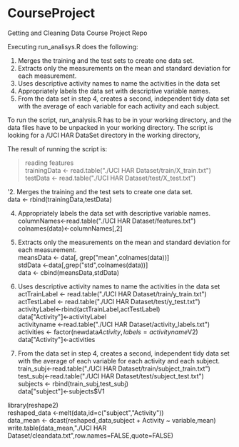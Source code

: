 CourseProject
=============

Getting and Cleaning Data Course Project Repo

Executing run_analisys.R does the following:

 
1. Merges the training and the test sets to create one data set.
2. Extracts only the measurements on the mean and standard deviation for each measurement. 
3. Uses descriptive activity names to name the activities in the data set
4. Appropriately labels the data set with descriptive variable names. 
5. From the data set in step 4, creates a second, independent tidy data set with the average of each variable for each activity and each subject.

To run the script, run_analysis.R has to be in your working directory, and the data files have to be unpacked in your working directory.  The script is looking for a /UCI HAR DataSet directory in the working directory,

The result of running the script is:

>reading features  
trainingData <- read.table("./UCI HAR Dataset/train/X_train.txt")  
testData <- read.table("./UCI HAR Dataset/test/X_test.txt")  

'2. Merges the training and the test sets to create one data set.  
data <- rbind(trainingData,testData)  

4. Appropriately labels the data set with descriptive variable names.  
columnNames<-read.table("./UCI HAR Dataset/features.txt")  
colnames(data)<-columnNames[,2]  
 
2. Extracts only the measurements on the mean and standard deviation for each measurement.  
meansData <- data[, grep("mean",colnames(data))]  
stdData <-data[,grep("std",colnames(data))]  
data <- cbind(meansData,stdData)  

3. Uses descriptive activity names to name the activities in the data set  
actTrainLabel <- read.table("./UCI HAR Dataset/train/y_train.txt")  
actTestLabel <- read.table("./UCI HAR Dataset/test/y_test.txt")  
activityLabel<-rbind(actTrainLabel,actTestLabel)  
data["Activity"]<-activityLabel  
activityname <-read.table("./UCI HAR Dataset/activity_labels.txt")  
activities <- factor(newdata$Activity,labels=activityname$V2)  
data["Activity"]<-activities  

5. From the data set in step 4, creates a second, independent tidy data set with the average of each variable for each activity and each subject.  
train_subj<-read.table("./UCI HAR Dataset/train/subject_train.txt")  
test_subj<-read.table("./UCI HAR Dataset/test/subject_test.txt")  
subjects <- rbind(train_subj,test_subj)  
data["subject"]<-subjects$V1  

library(reshape2)  
reshaped_data <-melt(data,id=c("subject","Activity"))  
data_mean <- dcast(reshaped_data,subject + Activity ~ variable,mean)  
write.table(data_mean,"./UCI HAR Dataset/cleandata.txt",row.names=FALSE,quote=FALSE)  
